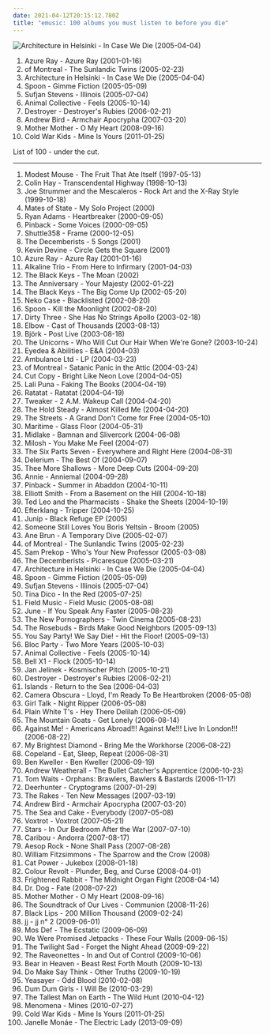 ```yaml
---
date: 2021-04-12T20:15:12.780Z
title: "emusic: 100 albums you must listen to before you die"
---
```

![Architecture in Helsinki - In Case We Die (2005-04-04)](https://img.discogs.com/dvj5OpSy9aqWBgTg6DzCum06chU=/fit-in/280x243/filters:strip_icc():format(jpeg):mode_rgb():quality(90)/discogs-images/R-747219-1242292656.jpeg.jpg "Architecture in Helsinki - In Case We Die (2005-04-04)")
<ol class="albums">
<li data-cover="http://coverartarchive.org/release/e02ccb17-e073-4439-a38c-a5008e1bcead/22576180833-500.jpg" data-tags="female vocalists, 00s" role="button">Azure Ray - Azure Ray (2001-01-16)</li>
<li data-cover="https://img.discogs.com/FxuzRhsiquO25l0juxkLmQooUH0=/fit-in/240x240/filters:strip_icc():format(jpeg):mode_rgb():quality(90)/discogs-images/R-1458809-1221286371.jpeg.jpg" data-tags="indie pop, indie" role="button">of Montreal - The Sunlandic Twins (2005-02-23)</li>
<li data-cover="https://img.discogs.com/dvj5OpSy9aqWBgTg6DzCum06chU=/fit-in/280x243/filters:strip_icc():format(jpeg):mode_rgb():quality(90)/discogs-images/R-747219-1242292656.jpeg.jpg" data-tags="indie pop" role="button">Architecture in Helsinki - In Case We Die (2005-04-04)</li>
<li data-cover="https://img.discogs.com/3yv2vwEa0rzeXPHnhX1SXzqXiyI=/fit-in/500x439/filters:strip_icc():format(jpeg):mode_rgb():quality(90)/discogs-images/R-753274-1163088145.jpeg.jpg" data-tags="indie rock" role="button">Spoon - Gimme Fiction (2005-05-09)</li>
<li data-cover="http://coverartarchive.org/release/2f6d6830-e03c-4709-86ce-c0a2eb9e8c31/20089518568-500.jpg" data-tags="indie, folk" role="button">Sufjan Stevens - Illinois (2005-07-04)</li>
<li data-cover="http://coverartarchive.org/release/f5d8fc0b-f20d-3e74-85ae-b9e124bf8d25/20324224572-500.jpg" data-tags="experimental, indie" role="button">Animal Collective - Feels (2005-10-14)</li>
<li data-cover="https://img.discogs.com/Jexlw6JwRHADhwFcEzyMHfGdV6w=/fit-in/500x493/filters:strip_icc():format(jpeg):mode_rgb():quality(90)/discogs-images/R-649320-1161031706.jpeg.jpg" data-tags="indie" role="button">Destroyer - Destroyer's Rubies (2006-02-21)</li>
<li data-cover="http://coverartarchive.org/release/a01bc8ac-bdbe-3893-ab2d-2990e52005cf/8763055969-500.jpg" data-tags="indie, folk" role="button">Andrew Bird - Armchair Apocrypha (2007-03-20)</li>
<li data-cover="http://coverartarchive.org/release/24d4a658-78ae-4bc4-b763-632799a5b06e/9166590728-500.jpg" data-tags="rock, canadian" role="button">Mother Mother - O My Heart (2008-09-16)</li>
<li data-cover="https://img.discogs.com/VE9CKGGUhU21t3LZuEmRzRMuaq0=/fit-in/300x300/filters:strip_icc():format(jpeg):mode_rgb():quality(90)/discogs-images/R-2697610-1297008713.jpeg.jpg" data-tags="rock, indie rock" role="button">Cold War Kids - Mine Is Yours (2011-01-25)</li>
</ol>
List of 100 - under the cut.
<!-- more -->

_________________

<ol class="albums">
<li data-cover="http://coverartarchive.org/release/6aca9251-e534-3c3c-b146-35996ff4abdd/1224066898-500.jpg" data-tags="indie, indie rock" role="button">
Modest Mouse - The Fruit That Ate Itself (1997-05-13)
</li>
<li data-cover="https://img.discogs.com/IKLQX9qx0jwFaw5BbQ_n-vn28II=/fit-in/600x603/filters:strip_icc():format(jpeg):mode_rgb():quality(90)/discogs-images/R-7181281-1437509290-7833.jpeg.jpg" data-tags="folk, colin hay" role="button">
Colin Hay - Transcendental Highway (1998-10-13)
</li>
<li data-cover="https://img.discogs.com/uDjm3wnXgyW_31-o6OmvYHNNXI4=/fit-in/576x505/filters:strip_icc():format(jpeg):mode_rgb():quality(90)/discogs-images/R-1144997-1195738575.jpeg.jpg" data-tags="rock, folk, 90s, emusic, joe strummer, lark" role="button">
Joe Strummer and the Mescaleros - Rock Art and the X-Ray Style (1999-10-18)
</li>
<li data-cover="https://img.discogs.com/ufQW2esbVsNviEZ95wgE_kZaGhc=/fit-in/600x600/filters:strip_icc():format(jpeg):mode_rgb():quality(90)/discogs-images/R-1361881-1531613780-6101.jpeg.jpg" data-tags="indie" role="button">
Mates of State - My Solo Project (2000)
</li>
<li data-cover="http://coverartarchive.org/release/b365e7fb-3da0-4da5-b30c-384b7c8c3db9/12206702287-500.jpg" data-tags="alt-country, americana" role="button">
Ryan Adams - Heartbreaker (2000-09-05)
</li>
<li data-cover="https://img.discogs.com/b7j2GTZMxtxpKtCCzokEy2VhqAo=/fit-in/300x300/filters:strip_icc():format(jpeg):mode_rgb():quality(90)/discogs-images/R-604321-1137433826.jpeg.jpg" data-tags="indie" role="button">
Pinback - Some Voices (2000-09-05)
</li>
<li data-cover="http://coverartarchive.org/release/4c230341-02b8-495d-ba3d-8984757b5399/2013993569-500.jpg" data-tags="electronic, ambient, emusic" role="button">
Shuttle358 - Frame (2000-12-05)
</li>
<li data-cover="http://coverartarchive.org/release/99fa3d7f-27ad-4e05-aebd-df1e40634ccc/4043117265-500.jpg" data-tags="indie" role="button">
The Decemberists - 5 Songs (2001)
</li>
<li data-cover="http://coverartarchive.org/release/734135d9-e730-4c5c-83e6-6da2ffb3b0b7/19969820364-500.jpg" data-tags="emusic, bedroom floor" role="button">
Kevin Devine - Circle Gets the Square (2001)
</li>
<li data-cover="http://coverartarchive.org/release/e02ccb17-e073-4439-a38c-a5008e1bcead/22576180833-500.jpg" data-tags="female vocalists, 00s" role="button">
Azure Ray - Azure Ray (2001-01-16)
</li>
<li data-cover="http://coverartarchive.org/release/6c552a41-0787-4fac-9a47-c57189f4cb3e/3045265515-500.jpg" data-tags="punk rock" role="button">
Alkaline Trio - From Here to Infirmary (2001-04-03)
</li>
<li data-cover="http://coverartarchive.org/release/e5f00b14-ea4c-4c6e-8232-56b3dfdb37c9/26946642837-500.jpg" data-tags="rock, hard rock, psychedelia, psychedelic rock, blues rock, emusic, midwest, the black keys, all time favorite, dan auerbach, atomlist1, bums bums" role="button">
The Black Keys - The Moan (2002)
</li>
<li data-cover="https://via.placeholder.com/450" data-tags="emusic, albums i loved" role="button">
The Anniversary - Your Majesty (2002-01-22)
</li>
<li data-cover="http://coverartarchive.org/release/71fce908-8a23-41bd-8de5-b8eba0fb00c7/7130829837-500.jpg" data-tags="blues rock" role="button">
The Black Keys - The Big Come Up (2002-05-20)
</li>
<li data-cover="https://img.discogs.com/8M6BkDTG3KIUapd4JKOCMic_cjE=/fit-in/600x586/filters:strip_icc():format(jpeg):mode_rgb():quality(90)/discogs-images/R-1199115-1543624095-1762.jpeg.jpg" data-tags="alt-country" role="button">
Neko Case - Blacklisted (2002-08-20)
</li>
<li data-cover="https://img.discogs.com/tpa5wY7vJpArimW7FdTV97JgEIU=/fit-in/600x586/filters:strip_icc():format(jpeg):mode_rgb():quality(90)/discogs-images/R-15606261-1596750220-3673.jpeg.jpg" data-tags="indie rock, indie" role="button">
Spoon - Kill the Moonlight (2002-08-20)
</li>
<li data-cover="http://coverartarchive.org/release/a9371710-4a3d-44f8-b864-262902dc73dd/1785190880-500.jpg" data-tags="post-rock, emusic, progarchives100" role="button">
Dirty Three - She Has No Strings Apollo (2003-02-18)
</li>
<li data-cover="http://coverartarchive.org/release/85e506c2-e6d6-4d06-8490-160ed6fdd337/26004122565-500.jpg" data-tags="indie" role="button">
Elbow - Cast of Thousands (2003-08-13)
</li>
<li data-cover="http://coverartarchive.org/release/5fd10e64-ae53-31d9-adf0-df4566c50edd/20732430956-500.jpg" data-tags="electronic, alternative, idm, avant-garde, live, emusic, females, art pop, noteworthy, krojb" role="button">
Björk - Post Live (2003-08-18)
</li>
<li data-cover="http://coverartarchive.org/release/5c2246eb-800c-4631-bf6e-5e43d6f24e01/1444135629-500.jpg" data-tags="indie pop" role="button">
The Unicorns - Who Will Cut Our Hair When We're Gone? (2003-10-24)
</li>
<li data-cover="http://coverartarchive.org/release/539ee4cb-0293-3f33-985c-afb86421e5fb/8667691720-500.jpg" data-tags="underground hip-hop" role="button">
Eyedea & Abilities - E&A (2004-03)
</li>
<li data-cover="http://coverartarchive.org/release/cae99cab-ba12-49e7-9a6d-ebbd8f14d3cb/4316585150-500.jpg" data-tags="indie" role="button">
Ambulance Ltd - LP (2004-03-23)
</li>
<li data-cover="https://img.discogs.com/SIEPK12-sJoyarzaCcPXxxjKyAQ=/fit-in/600x590/filters:strip_icc():format(jpeg):mode_rgb():quality(90)/discogs-images/R-12870299-1543555386-7478.jpeg.jpg" data-tags="indie pop, indie" role="button">
of Montreal - Satanic Panic in the Attic (2004-03-24)
</li>
<li data-cover="http://coverartarchive.org/release/7b8ea2ae-e0d7-3b74-8667-42f2a4886835/4534453533-500.jpg" data-tags="electronica, electropop" role="button">
Cut Copy - Bright Like Neon Love (2004-04-05)
</li>
<li data-cover="https://img.discogs.com/pWR5red6KiRm4n6SOdMh6mOySIM=/fit-in/600x608/filters:strip_icc():format(jpeg):mode_rgb():quality(90)/discogs-images/R-252667-1597703699-7756.jpeg.jpg" data-tags="electronica, indietronica" role="button">
Lali Puna - Faking The Books (2004-04-19)
</li>
<li data-cover="http://coverartarchive.org/release/a8e06d12-4721-44ba-aa4e-d64d217f8b3e/10083827034-500.jpg" data-tags="electronic, instrumental" role="button">
Ratatat - Ratatat (2004-04-19)
</li>
<li data-cover="http://coverartarchive.org/release/7c9f3c98-ab40-4a43-9d19-62a57b8caa2e/2282476269-500.jpg" data-tags="electronic, high school, emusic, my favorites, collaborative, introductory album, bought used, hella, albums i listen to but will never be counted because of moronic tagging" role="button">
Tweaker - 2 A.M. Wakeup Call (2004-04-20)
</li>
<li data-cover="https://img.discogs.com/7iSzcrftc6epdSJeV7GFGK1wLjk=/fit-in/600x600/filters:strip_icc():format(jpeg):mode_rgb():quality(90)/discogs-images/R-9335610-1478801972-5056.jpeg.jpg" data-tags="indie, indie rock, 00s, rock, american" role="button">
The Hold Steady - Almost Killed Me (2004-04-20)
</li>
<li data-cover="http://coverartarchive.org/release/2e24044e-a62d-38cd-a81c-bb18568d69f7/16604406384-500.jpg" data-tags="hip-hop, hip hop" role="button">
The Streets - A Grand Don't Come for Free (2004-05-10)
</li>
<li data-cover="https://img.discogs.com/0i7iwd2z5tKb6A2HA8ZI1ujIuUE=/fit-in/600x601/filters:strip_icc():format(jpeg):mode_rgb():quality(90)/discogs-images/R-376802-1568315790-2064.jpeg.jpg" data-tags="indie pop, emusic, plotters albums, emusic-com" role="button">
Maritime - Glass Floor (2004-05-31)
</li>
<li data-cover="http://coverartarchive.org/release/7d13fd35-fbdb-4184-a8e4-83d8e5a2806a/5034520916-500.jpg" data-tags="indie, lo-fi" role="button">
Midlake - Bamnan and Slivercork (2004-06-08)
</li>
<li data-cover="http://coverartarchive.org/release/3cb55721-9638-4c54-93ca-354a12760b65/17998427079-500.jpg" data-tags="downtempo, neo-babymaking" role="button">
Milosh - You Make Me Feel (2004-07)
</li>
<li data-cover="http://coverartarchive.org/release/f83a5171-3acc-4234-a13f-df6b67ddefc5/3509077233-500.jpg" data-tags="post-rock" role="button">
The Six Parts Seven - Everywhere and Right Here (2004-08-31)
</li>
<li data-cover="http://coverartarchive.org/release/766c6f55-15b9-4c08-a670-8545dec6bdd6/6066648466-500.jpg" data-tags="electronica, emusic" role="button">
Delerium - The Best Of (2004-09-07)
</li>
<li data-cover="https://img.discogs.com/TM2W4gyjx_7mmTeBRzJZEQi3uDY=/fit-in/600x600/filters:strip_icc():format(jpeg):mode_rgb():quality(90)/discogs-images/R-424901-1312385158.jpeg.jpg" data-tags="emusic" role="button">
Thee More Shallows - More Deep Cuts (2004-09-20)
</li>
<li data-cover="https://img.discogs.com/NkAOJbY26YPFipoosJ1Y4B853jg=/fit-in/328x325/filters:strip_icc():format(jpeg):mode_rgb():quality(90)/discogs-images/R-1189462-1221938666.jpeg.jpg" data-tags="pop" role="button">
Annie - Anniemal (2004-09-28)
</li>
<li data-cover="https://via.placeholder.com/450" data-tags="indie, indie rock" role="button">
Pinback - Summer in Abaddon (2004-10-11)
</li>
<li data-cover="http://coverartarchive.org/release/f01097d5-8a73-3585-8c62-3831a3bd0db6/16096949332-500.jpg" data-tags="singer-songwriter, indie" role="button">
Elliott Smith - From a Basement on the Hill (2004-10-18)
</li>
<li data-cover="http://coverartarchive.org/release/f8def8f2-dd7d-4f49-9827-be374210cdcf/18814831258-500.jpg" data-tags="indie rock, indie" role="button">
Ted Leo and the Pharmacists - Shake the Sheets (2004-10-19)
</li>
<li data-cover="https://img.discogs.com/vDrhdpiSCQOv2B2i_eL7O77oHPg=/fit-in/500x446/filters:strip_icc():format(jpeg):mode_rgb():quality(90)/discogs-images/R-339667-1321456005.jpeg.jpg" data-tags="post-rock, electronic" role="button">
Efterklang - Tripper (2004-10-25)
</li>
<li data-cover="https://img.discogs.com/_CKi3p4wcoXIJWjTGs432aonwco=/fit-in/296x270/filters:strip_icc():format(jpeg):mode_rgb():quality(90)/discogs-images/R-974660-1181122965.jpeg.jpg" data-tags="emusic, vert-de-gris play-list" role="button">
Junip - Black Refuge EP (2005)
</li>
<li data-cover="http://coverartarchive.org/release/883f16f2-1392-335d-bfb1-4729af737721/13028977817-500.jpg" data-tags="indie" role="button">
Someone Still Loves You Boris Yeltsin - Broom (2005)
</li>
<li data-cover="http://coverartarchive.org/release/912971e6-7c55-447c-bd99-42033294eef3/9479740370-500.jpg" data-tags="folk, norwegian" role="button">
Ane Brun - A Temporary Dive (2005-02-07)
</li>
<li data-cover="https://img.discogs.com/FxuzRhsiquO25l0juxkLmQooUH0=/fit-in/240x240/filters:strip_icc():format(jpeg):mode_rgb():quality(90)/discogs-images/R-1458809-1221286371.jpeg.jpg" data-tags="indie pop, indie" role="button">
of Montreal - The Sunlandic Twins (2005-02-23)
</li>
<li data-cover="http://coverartarchive.org/release/2ad2ffda-12d6-4bb8-85cd-bcea25426c64/21912333296-500.jpg" data-tags="indie, rock, emusic, thrill jockey, i luv, shine on me retro bird, nravica" role="button">
Sam Prekop - Who's Your New Professor (2005-03-08)
</li>
<li data-cover="https://via.placeholder.com/450" data-tags="indie" role="button">
The Decemberists - Picaresque (2005-03-21)
</li>
<li data-cover="https://img.discogs.com/dvj5OpSy9aqWBgTg6DzCum06chU=/fit-in/280x243/filters:strip_icc():format(jpeg):mode_rgb():quality(90)/discogs-images/R-747219-1242292656.jpeg.jpg" data-tags="indie pop" role="button">
Architecture in Helsinki - In Case We Die (2005-04-04)
</li>
<li data-cover="https://img.discogs.com/3yv2vwEa0rzeXPHnhX1SXzqXiyI=/fit-in/500x439/filters:strip_icc():format(jpeg):mode_rgb():quality(90)/discogs-images/R-753274-1163088145.jpeg.jpg" data-tags="indie rock" role="button">
Spoon - Gimme Fiction (2005-05-09)
</li>
<li data-cover="http://coverartarchive.org/release/2f6d6830-e03c-4709-86ce-c0a2eb9e8c31/20089518568-500.jpg" data-tags="indie, folk" role="button">
Sufjan Stevens - Illinois (2005-07-04)
</li>
<li data-cover="http://coverartarchive.org/release/6a506957-1a1c-4e0d-9b35-c6a3400d6741/12087677481-500.jpg" data-tags="chillout" role="button">
Tina Dico - In the Red (2005-07-25)
</li>
<li data-cover="https://img.discogs.com/Z6jRKcM6S6ljssMF2ouhKbY6HT8=/fit-in/455x455/filters:strip_icc():format(jpeg):mode_rgb():quality(90)/discogs-images/R-646888-1297934930.jpeg.jpg" data-tags="indie, rock, british, indie rock, 00s, emusic, oh my, memphis industries, seen and heard, emusic saved for later, 3style, abstract album covers, colorful album covers, minimalist album covers" role="button">
Field Music - Field Music (2005-08-08)
</li>
<li data-cover="https://img.discogs.com/QXHzcypRx0xDhH7LMlrnI_y7DDQ=/fit-in/600x592/filters:strip_icc():format(jpeg):mode_rgb():quality(90)/discogs-images/R-3420786-1453248469-4856.jpeg.jpg" data-tags="rock, alternative rock, emo, pop punk, emusic, victory, chicago pop punk, month" role="button">
June - If You Speak Any Faster (2005-08-23)
</li>
<li data-cover="https://img.discogs.com/V8GgXcPA1q8fgTmx1sWeeivDUZs=/fit-in/600x592/filters:strip_icc():format(jpeg):mode_rgb():quality(90)/discogs-images/R-520031-1398702240-5834.jpeg.jpg" data-tags="indie, indie rock" role="button">
The New Pornographers - Twin Cinema (2005-08-23)
</li>
<li data-cover="http://coverartarchive.org/release/871f0f8d-6009-42b4-bf7e-f85f3ddddae4/22530906121-500.jpg" data-tags="emusic" role="button">
The Rosebuds - Birds Make Good Neighbors (2005-09-13)
</li>
<li data-cover="https://via.placeholder.com/450" data-tags="indie, canadian" role="button">
You Say Party! We Say Die! - Hit the Floor! (2005-09-13)
</li>
<li data-cover="https://img.discogs.com/OW89G1guM7yGgIevQ1wIl-kk1ow=/fit-in/600x585/filters:strip_icc():format(jpeg):mode_rgb():quality(90)/discogs-images/R-564096-1249054551.jpeg.jpg" data-tags="indie rock" role="button">
Bloc Party - Two More Years (2005-10-03)
</li>
<li data-cover="http://coverartarchive.org/release/f5d8fc0b-f20d-3e74-85ae-b9e124bf8d25/20324224572-500.jpg" data-tags="experimental, indie" role="button">
Animal Collective - Feels (2005-10-14)
</li>
<li data-cover="https://img.discogs.com/fYjxUVlfj9RRrEg6GM0tF2l-b3A=/fit-in/500x500/filters:strip_icc():format(jpeg):mode_rgb():quality(90)/discogs-images/R-2625293-1293867158.jpeg.jpg" data-tags="indie" role="button">
Bell X1 - Flock (2005-10-14)
</li>
<li data-cover="http://coverartarchive.org/release/56050724-56fd-4aa2-b730-58681884106c/8112898445-500.jpg" data-tags="electronica, emusic" role="button">
Jan Jelinek - Kosmischer Pitch (2005-10-21)
</li>
<li data-cover="https://img.discogs.com/Jexlw6JwRHADhwFcEzyMHfGdV6w=/fit-in/500x493/filters:strip_icc():format(jpeg):mode_rgb():quality(90)/discogs-images/R-649320-1161031706.jpeg.jpg" data-tags="indie" role="button">
Destroyer - Destroyer's Rubies (2006-02-21)
</li>
<li data-cover="https://img.discogs.com/dpXzji7Zh-rz9BH-vGHTCyTo1qE=/fit-in/500x500/filters:strip_icc():format(jpeg):mode_rgb():quality(90)/discogs-images/R-667563-1145481541.jpeg.jpg" data-tags="indie, indie pop, canadian" role="button">
Islands - Return to the Sea (2006-04-03)
</li>
<li data-cover="http://coverartarchive.org/release/def6ae89-8b21-4f00-8417-c2b48e40cf76/2546152084-500.jpg" data-tags="emusic" role="button">
Camera Obscura - Lloyd, I'm Ready To Be Heartbroken (2006-05-08)
</li>
<li data-cover="http://coverartarchive.org/release/44fe85ee-f511-4c89-a156-3e9ed1ce1f5c/18646500835-500.jpg" data-tags="mashup" role="button">
Girl Talk - Night Ripper (2006-05-08)
</li>
<li data-cover="https://img.discogs.com/O6tUgmp54g3WX4K_otOtQnfqntc=/fit-in/500x500/filters:strip_icc():format(jpeg):mode_rgb():quality(90)/discogs-images/R-764886-1156447982.jpeg.jpg" data-tags="indie, emo" role="button">
Plain White T's - Hey There Delilah (2006-05-09)
</li>
<li data-cover="https://img.discogs.com/NAsJeiPF2ifIvV4ihcFCzf5IByQ=/fit-in/500x500/filters:strip_icc():format(jpeg):mode_rgb():quality(90)/discogs-images/R-2148661-1291561010.jpeg.jpg" data-tags="indie, folk, singer-songwriter, folk rock" role="button">
The Mountain Goats - Get Lonely (2006-08-14)
</li>
<li data-cover="http://coverartarchive.org/release/280bb838-ee2b-4ae7-9bc0-b83e54fefb7c/12725964170-500.jpg" data-tags="rock, punk, indie rock, american, live, emusic, fat wreck chords, was there, ila" role="button">
Against Me! - Americans Abroad!!! Against Me!!! Live In London!!! (2006-08-22)
</li>
<li data-cover="http://coverartarchive.org/release/90176739-a5d5-4141-91f2-bff69d740d79/8379865181-500.jpg" data-tags="indie, female vocalists" role="button">
My Brightest Diamond - Bring Me the Workhorse (2006-08-22)
</li>
<li data-cover="http://coverartarchive.org/release/c64999b0-8a0c-4085-96dd-7e4eab22c481/14990985445-500.jpg" data-tags="indie" role="button">
Copeland - Eat, Sleep, Repeat (2006-08-31)
</li>
<li data-cover="https://img.discogs.com/a9-NuRnMchaB4Nxk4oZYnJdkC6o=/fit-in/599x589/filters:strip_icc():format(jpeg):mode_rgb():quality(90)/discogs-images/R-3393470-1328660443.jpeg.jpg" data-tags="indie, rock, indie rock, singer-songwriter" role="button">
Ben Kweller - Ben Kweller (2006-09-19)
</li>
<li data-cover="http://coverartarchive.org/release/5b111c48-d743-49b3-83a1-0e81e6ce421d/11923336693-500.jpg" data-tags="electronic, fun, emusic, hurrah, electronic popular favourite, andrew weatherall rip" role="button">
Andrew Weatherall - The Bullet Catcher's Apprentice (2006-10-23)
</li>
<li data-cover="https://img.discogs.com/kAuVUctrgHJGzSvH6cFpLAEqKfg=/fit-in/555x548/filters:strip_icc():format(jpeg):mode_rgb():quality(90)/discogs-images/R-4942087-1380111605-7087.jpeg.jpg" data-tags="00s" role="button">
Tom Waits - Orphans: Brawlers, Bawlers & Bastards (2006-11-17)
</li>
<li data-cover="http://coverartarchive.org/release/b3aa7af7-abd0-4a63-b6b8-ea0a80355e1a/3472387381-500.jpg" data-tags="psychedelic, indie rock" role="button">
Deerhunter - Cryptograms (2007-01-29)
</li>
<li data-cover="https://img.discogs.com/uGBs7Fr6LQD1PgrDlIpLv4NZ81c=/fit-in/600x600/filters:strip_icc():format(jpeg):mode_rgb():quality(90)/discogs-images/R-961663-1493062108-4952.jpeg.jpg" data-tags="indie rock" role="button">
The Rakes - Ten New Messages (2007-03-19)
</li>
<li data-cover="http://coverartarchive.org/release/a01bc8ac-bdbe-3893-ab2d-2990e52005cf/8763055969-500.jpg" data-tags="indie, folk" role="button">
Andrew Bird - Armchair Apocrypha (2007-03-20)
</li>
<li data-cover="https://img.discogs.com/28g2QoyaRtR80HR99AjYi1niUR8=/fit-in/300x300/filters:strip_icc():format(jpeg):mode_rgb():quality(90)/discogs-images/R-983618-1180641044.jpeg.jpg" data-tags="00s, thrill jockey" role="button">
The Sea and Cake - Everybody (2007-05-08)
</li>
<li data-cover="https://img.discogs.com/gjI8lQSxScGYoGTAn4j188IOKtA=/fit-in/281x251/filters:strip_icc():format(jpeg):mode_rgb():quality(90)/discogs-images/R-982965-1180560647.jpeg.jpg" data-tags="indie" role="button">
Voxtrot - Voxtrot (2007-05-21)
</li>
<li data-cover="http://coverartarchive.org/release/04ea5f92-d9c9-4565-985c-f76e9b501247/23087035503-500.jpg" data-tags="indie, indie pop, canadian" role="button">
Stars - In Our Bedroom After the War (2007-07-10)
</li>
<li data-cover="http://coverartarchive.org/release/a81a4da3-daf0-483b-8c72-f70690b2b8ff/19096164883-500.jpg" data-tags="electronic, experimental" role="button">
Caribou - Andorra (2007-08-17)
</li>
<li data-cover="http://coverartarchive.org/release/b0885908-cbe2-4e51-95d8-c4f3b9721ad6/2386174869-500.jpg" data-tags="hip-hop" role="button">
Aesop Rock - None Shall Pass (2007-08-28)
</li>
<li data-cover="https://img.discogs.com/w0H2wgK8G8AgXVhhAdV9ZRmnD_s=/fit-in/597x600/filters:strip_icc():format(jpeg):mode_rgb():quality(90)/discogs-images/R-2062653-1302342391.jpeg.jpg" data-tags="indie, folk" role="button">
William Fitzsimmons - The Sparrow and the Crow (2008)
</li>
<li data-cover="http://coverartarchive.org/release/472ab586-be69-4bdb-8f90-af1d25e754a6/22781705669-500.jpg" data-tags="female vocalists, covers, jazz, cover" role="button">
Cat Power - Jukebox (2008-01-18)
</li>
<li data-cover="http://coverartarchive.org/release/e19accd9-a4de-4b27-b2fe-9dfb313b3cdb/18814987284-500.jpg" data-tags="emusic" role="button">
Colour Revolt - Plunder, Beg, and Curse (2008-04-01)
</li>
<li data-cover="http://coverartarchive.org/release/a6d21839-661c-4e80-93be-667e31a5df3a/21277386149-500.jpg" data-tags="indie" role="button">
Frightened Rabbit - The Midnight Organ Fight (2008-04-14)
</li>
<li data-cover="http://coverartarchive.org/release/0c8398de-11e3-4dd1-ab32-4f2ca7cbccd8/27982063567-500.jpg" data-tags="indie" role="button">
Dr. Dog - Fate (2008-07-22)
</li>
<li data-cover="http://coverartarchive.org/release/24d4a658-78ae-4bc4-b763-632799a5b06e/9166590728-500.jpg" data-tags="rock, canadian" role="button">
Mother Mother - O My Heart (2008-09-16)
</li>
<li data-cover="https://img.discogs.com/ORPOfJqAHrFUhi0trn_bi5lPFn8=/fit-in/450x447/filters:strip_icc():format(jpeg):mode_rgb():quality(90)/discogs-images/R-1750779-1241013358.gif.jpg" data-tags="rock, emusic" role="button">
The Soundtrack of Our Lives - Communion (2008-11-26)
</li>
<li data-cover="https://img.discogs.com/1inhYZvQXrnLY5lZvVu7FlYTHsM=/fit-in/600x530/filters:strip_icc():format(jpeg):mode_rgb():quality(90)/discogs-images/R-2199673-1282003472.jpeg.jpg" data-tags="punk garage blues" role="button">
Black Lips - 200 Million Thousand (2009-02-24)
</li>
<li data-cover="http://coverartarchive.org/release/519a8e3d-d659-473c-baca-22af71cbc463/18234312935-500.jpg" data-tags="electronic, electronica, summer" role="button">
jj - jj n° 2 (2009-06-01)
</li>
<li data-cover="http://coverartarchive.org/release/c131cfbf-5024-4a50-a27b-366f04d3fcd8/1674181130-500.jpg" data-tags="hip hop, hip-hop" role="button">
Mos Def - The Ecstatic (2009-06-09)
</li>
<li data-cover="http://coverartarchive.org/release/08c90c15-a83f-3e50-9ad2-105d7dd1312a/3175878701-500.jpg" data-tags="indie rock" role="button">
We Were Promised Jetpacks - These Four Walls (2009-06-15)
</li>
<li data-cover="http://coverartarchive.org/release/61e964e5-38c7-4c7c-8bc1-870f4340caf3/15403185325-500.jpg" data-tags="rock, indie rock, noise rock, post-punk, scottish, krautrock, dynamic, emusic, bobjebus16 owns this" role="button">
The Twilight Sad - Forget the Night Ahead (2009-09-22)
</li>
<li data-cover="https://img.discogs.com/WJJaa67H8k15qkvbZwJav9hCKI8=/fit-in/499x445/filters:strip_icc():format(jpeg):mode_rgb():quality(90)/discogs-images/R-1981851-1256551273.jpeg.jpg" data-tags="garage rock, rock" role="button">
The Raveonettes - In and Out of Control (2009-10-06)
</li>
<li data-cover="http://coverartarchive.org/release/6d3950b6-048b-3d4f-8fa6-acab7ddc831d/9277382805-500.jpg" data-tags="indie rock" role="button">
Bear in Heaven - Beast Rest Forth Mouth (2009-10-13)
</li>
<li data-cover="http://coverartarchive.org/release/4a18bba8-5c52-36cc-8dbf-67b24bea7732/19444479909-500.jpg" data-tags="post-rock" role="button">
Do Make Say Think - Other Truths (2009-10-19)
</li>
<li data-cover="http://coverartarchive.org/release/8d2dca48-73cb-3739-a6e8-abdca9538134/8303197337-500.jpg" data-tags="indie" role="button">
Yeasayer - Odd Blood (2010-02-08)
</li>
<li data-cover="https://img.discogs.com/LMUnSMR1Ulib07tuoBJCHqTETDI=/fit-in/336x336/filters:strip_icc():format(jpeg):mode_rgb():quality(90)/discogs-images/R-2220537-1270625362.jpeg.jpg" data-tags="lo-fi" role="button">
Dum Dum Girls - I Will Be (2010-03-29)
</li>
<li data-cover="http://coverartarchive.org/release/da3b6651-add3-458f-8f43-0eb211afe9b1/26402641631-500.jpg" data-tags="folk" role="button">
The Tallest Man on Earth - The Wild Hunt (2010-04-12)
</li>
<li data-cover="https://img.discogs.com/CYHQa_7Gf3mHKSX8TlNJ-SlCLyk=/fit-in/600x536/filters:strip_icc():format(jpeg):mode_rgb():quality(90)/discogs-images/R-2377628-1497037073-5068.jpeg.jpg" data-tags="rock, indie rock" role="button">
Menomena - Mines (2010-07-27)
</li>
<li data-cover="https://img.discogs.com/VE9CKGGUhU21t3LZuEmRzRMuaq0=/fit-in/300x300/filters:strip_icc():format(jpeg):mode_rgb():quality(90)/discogs-images/R-2697610-1297008713.jpeg.jpg" data-tags="rock, indie rock" role="button">
Cold War Kids - Mine Is Yours (2011-01-25)
</li>
<li data-cover="https://img.discogs.com/OtyXaiP218RcrUyzxtkfaSFCefU=/fit-in/600x597/filters:strip_icc():format(jpeg):mode_rgb():quality(90)/discogs-images/R-4896670-1599509523-4252.jpeg.jpg" data-tags="soul, rnb" role="button">
Janelle Monáe - The Electric Lady (2013-09-09)
</li>
</ol>